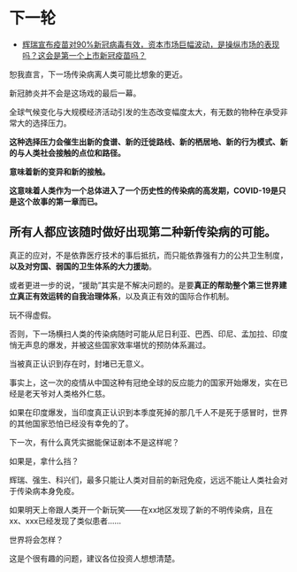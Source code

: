 # 下一轮

- [辉瑞宣布疫苗对90%新冠病毒有效，资本市场巨幅波动，是操纵市场的表现吗？这会是第一个上市新冠疫苗吗？](https://www.zhihu.com/question/429545834/answer/1567340776)


恕我直言，下一场传染病离人类可能比想象的更近。

新冠肺炎并不会是这场戏的最后一幕。

全球气候变化与大规模经济活动引发的生态改变幅度太大，有无数的物种在承受非常大的选择压力。

**这种选择压力会催生出新的食谱、新的迁徙路线、新的栖居地、新的行为模式、新的与人类社会接触的点位和路径。**

**意味着新的变异和新的接触。**

**这意味着人类作为一个总体进入了一个历史性的传染病的高发期，COVID-19是只是这个故事的第一章而已。**

## **所有人都应该随时做好出现第二种新传染病的可能。**

真正的应对，不是依靠医疗技术的事后抵抗，而只能依靠强有力的公共卫生制度，**以及对穷国、弱国的卫生体系的大力援助**。

或者更进一步的说，“援助”其实是不解决问题的。是要**真正的帮助整个第三世界建立真正有效运转的自我治理体系**，以及真正有效的国际合作机制。

玩不得虚假。

否则，下一场横扫人类的传染病随时可能从尼日利亚、巴西、印尼、孟加拉、印度悄无声息的爆发，并被这些国家效率堪忧的预防体系漏过。

当被真正认识到存在时，封堵已无意义。

事实上，这一次的疫情从中国这种有冠绝全球的反应能力的国家开始爆发，实在已经是老天爷对人类格外仁慈。

如果在印度爆发，当印度真正认识到本季度死掉的那几千人不是死于感冒时，世界的其他国家恐怕已经没有幸免的了。

下一次，有什么真凭实据能保证剧本不是这样呢？

如果是，拿什么挡？

辉瑞、强生、科兴们，最多只能让人类对目前的新冠免疫，远远不能让人类社会对于传染病本身免疫。

如果明天上帝跟人类开一个新玩笑——在xx地区发现了新的不明传染病，且在xx、xxx已经发现了类似患者……

世界将会怎样？

这是个很有趣的问题，建议各位投资人想想清楚。
